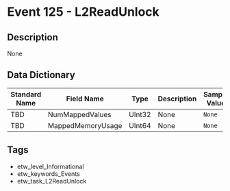 # Event 125 - L2ReadUnlock

## Description
None

## Data Dictionary
|Standard Name|Field Name|Type|Description|Sample Value|
|---|---|---|---|---|
|TBD|NumMappedValues|UInt32|None|`None`|
|TBD|MappedMemoryUsage|UInt64|None|`None`|

## Tags
* etw_level_Informational
* etw_keywords_Events
* etw_task_L2ReadUnlock